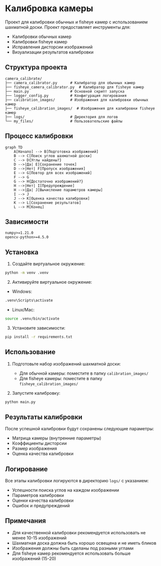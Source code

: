  # Калибровка камеры

Проект для калибровки обычных и fisheye камер с использованием шахматной доски. Проект предоставляет инструменты для:
- Калибровки обычных камер
- Калибровки fisheye камер
- Исправления дисторсии изображений
- Визуализации результатов калибровки

## Структура проекта

```
camera_calibrate/
├── camera_calibrator.py      # Калибратор для обычных камер
├── fisheye_camera_calibrator.py  # Калибратор для fisheye камер
├── main.py                   # Основной скрипт запуска
├── logger_config.py          # Конфигурация логирования
├── calibration_images/       # Изображения для калибровки обычных камер
├── fisheye_calibration_images/  # Изображения для калибровки fisheye камер
├── logs/                     # Директория для логов
└── my_files/                 # Пользовательские файлы
```

## Процесс калибровки

```mermaid
graph TD
    A[Начало] --> B[Подготовка изображений]
    B --> C[Поиск углов шахматной доски]
    C --> D{Углы найдены?}
    D -->|Да| E[Сохранение точек]
    D -->|Нет| F[Пропуск изображения]
    E --> G[Повтор для всех изображений]
    F --> G
    G --> H{Достаточно изображений?}
    H -->|Нет| I[Предупреждение]
    H -->|Да| J[Вычисление параметров камеры]
    I --> J
    J --> K[Оценка качества калибровки]
    K --> L[Сохранение результатов]
    L --> M[Конец]
```

## Зависимости

```
numpy>=1.21.0
opencv-python>=4.5.0
```

## Установка

1. Создайте виртуальное окружение:
```bash
python -m venv .venv
```

2. Активируйте виртуальное окружение:
- Windows:
```bash
.venv\Scripts\activate
```
- Linux/Mac:
```bash
source .venv/bin/activate
```

3. Установите зависимости:
```bash
pip install -r requirements.txt
```

## Использование

1. Подготовьте набор изображений шахматной доски:
   - Для обычной камеры: поместите в папку `calibration_images/`
   - Для fisheye камеры: поместите в папку `fisheye_calibration_images/`

2. Запустите калибровку:
```bash
python main.py
```

## Результаты калибровки

После успешной калибровки будут сохранены следующие параметры:
- Матрица камеры (внутренние параметры)
- Коэффициенты дисторсии
- Размер изображения
- Оценка качества калибровки

## Логирование

Все этапы калибровки логируются в директорию `logs/` с указанием:
- Успешности поиска углов на каждом изображении
- Параметров калибровки
- Оценки качества калибровки
- Ошибок и предупреждений

## Примечания

- Для качественной калибровки рекомендуется использовать не менее 10-15 изображений
- Шахматная доска должна быть хорошо освещена и не иметь бликов
- Изображения должны быть сделаны под разными углами
- Для fisheye камер рекомендуется использовать больше изображений (15-20)